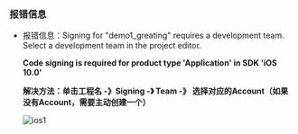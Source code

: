###  报错信息

- 报错信息：Signing for "demo1_greating" requires a development team. Select a development team in the project editor.

  **Code signing is required for product type 'Application' in SDK 'iOS 10.0'**

  **解决方法：单击工程名 -》Signing -》 Team -》 选择对应的Account（如果没有Account，需要主动创建一个）**

  ![ios1](D:\github\cqqnote\img\ios1.jpg)

